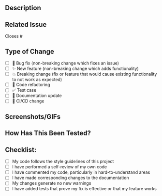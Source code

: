 ## Description
<!-- Provide a brief description of the changes in this PR -->

## Related Issue
<!-- Please link to the issue here: -->
Closes #

## Type of Change
<!-- Mark with an `x` all the checkboxes that apply (like `[x]`) -->
- [ ] 🐛 Bug fix (non-breaking change which fixes an issue)
- [ ] ✨ New feature (non-breaking change which adds functionality)
- [ ] 💥 Breaking change (fix or feature that would cause existing functionality to not work as expected)
- [ ] 🧹 Code refactoring
- [ ] ✅ Test case
- [ ] 📝 Documentation update
- [ ] 🔄 CI/CD change

## Screenshots/GIFs
<!-- If the PR includes UI changes or would benefit from visual explanation, please include screenshots or GIFs -->

## How Has This Been Tested?
<!-- Please describe how you tested your changes and include details of the browser(s) you tested with -->

## Checklist:
<!-- Mark with an `x` all the checkboxes that apply (like `[x]`) -->
- [ ] My code follows the style guidelines of this project
- [ ] I have performed a self-review of my own code
- [ ] I have commented my code, particularly in hard-to-understand areas
- [ ] I have made corresponding changes to the documentation
- [ ] My changes generate no new warnings
- [ ] I have added tests that prove my fix is effective or that my feature works 